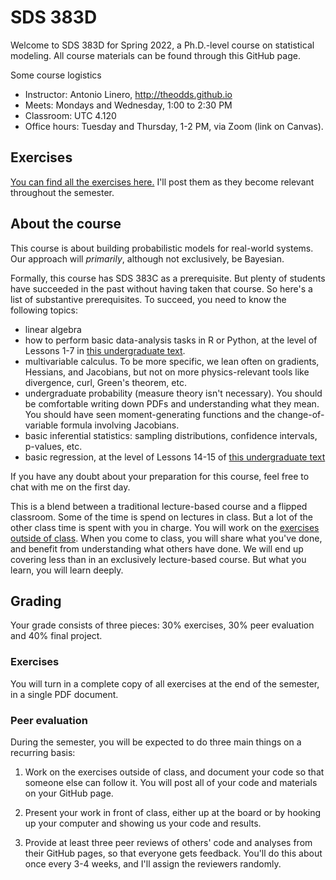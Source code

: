 # SDS 383D

Welcome to SDS 383D for Spring 2022, a Ph.D.-level course on statistical modeling.  All course materials can be found through this GitHub page.

Some course logistics
- Instructor: Antonio Linero, <http://theodds.github.io>
- Meets: Mondays and Wednesday, 1:00 to 2:30 PM
- Classroom: UTC 4.120
- Office hours: Tuesday and Thursday, 1-2 PM, via Zoom (link on Canvas).

## Exercises

[You can find all the exercises here.](Notes/)  I'll post them as they become relevant throughout the semester.

## About the course

This course is about building probabilistic models for real-world systems. Our
approach will _primarily_, although not exclusively, be Bayesian.

Formally, this course has SDS 383C as a prerequisite. But plenty of students
have succeeded in the past without having taken that course. So here's a list of
substantive prerequisites. To succeed, you need to know the following topics:
- linear algebra
- how to perform basic data-analysis tasks in R or Python, at the level of
  Lessons 1-7 in [this undergraduate text](https://bookdown.org/jgscott/DSGI/).
- multivariable calculus. To be more specific, we lean often on gradients,
Hessians, and Jacobians, but not on more physics-relevant tools like divergence,
curl, Green's theorem, etc. 
- undergraduate probability (measure theory
isn't necessary). You should be comfortable writing down PDFs and understanding
what they mean. You should have seen moment-generating functions and the
change-of-variable formula involving Jacobians. 
- basic inferential statistics: sampling distributions, confidence intervals,
p-values, etc.
- basic regression, at the level of Lessons 14-15 of [this undergraduate
text](https://bookdown.org/jgscott/DSGI/)

If you have any doubt about your preparation for this course, feel free to chat
with me on the first day.

This is a blend between a traditional lecture-based course and a flipped
classroom. Some of the time is spend on lectures in class. But a lot of the
other class time is spent with you in charge. You will work on the [exercises
outside of class](Notes/). When you come to class, you will share what
you've done, and benefit from understanding what others have done. We will end
up covering less than in an exclusively lecture-based course. But what you
learn, you will learn deeply.

## Grading

Your grade consists of three pieces: 30% exercises, 30% peer evaluation and 40%
final project.

### Exercises

You will turn in a complete copy of all exercises at the end of the semester, in
a single PDF document.

### Peer evaluation

During the semester, you will be expected to do three main things on a recurring basis:

1) Work on the exercises outside of class, and document your code so that someone else can follow it.  You will post all of your code and materials on your GitHub page.

2) Present your work in front of class, either up at the board or by hooking up your computer and showing us your code and results.

3) Provide at least three peer reviews of others' code and analyses from their GitHub pages, so that everyone gets feedback.  You'll do this about once every 3-4 weeks, and I'll assign the reviewers randomly.

<!-- At the end of the semester, everyone will (privately) turn in a document that summarizes their assessment of each person's contribution to the course.  Those who have helped others to learn (e.g. by presenting excellent work in class or by offering thoughtful peer reviews, will presumably get good evaluations).  I'll use these summaries to set the peer-evaluation grades.  Note: I'll still have the final say here.   -->

<!-- ### Final project   -->

<!-- Pick some relevant topic that interests you.  Clear it with me ahead of time, and then do it.  Basically, I trust you to choose something that will optimize your own learning experience, and that will dovetail with your research and educational goals.  It certainly can overlap with your own research.  Examples:   -->

<!-- 1) Analyze a data set from your own research, using techniques from class or closely related techniques.   -->
<!-- 2) Invent a new technique and show how awesome it is.   -->
<!-- 3) Prove something interesting about a procedure or algorithm related to what we're studying (admittedly unlikely, but certainly possible!)   -->
<!-- 4) Read a paper, or a group of related papers, that expands on some topic we've covered in class.  Implement the method(s) and benchmark it (them) against something else.   -->

<!-- Final projects are due on the last class day of the semester: Friday, May 6.   -->

<!-- Note: you should feel free to work either solo or in pairs for the projects. -->



<!-- ## Requirements   -->

<!-- 1) Set up a [GitHub](www.github.com) account if you don't already have one.   -->

<!-- 2) Learn how to use GitHub, either via the command line or through a source-code browser like GitHub Desktop or SourceTree.    -->

<!-- 3) Optional, but recommended: bring your own data!   -->


<!-- ## Topics -->

<!-- Here's a partial list of topics that we'll cover.    -->

<!-- - The multivariate normal distribution   -->
<!-- - GLMs   -->
<!-- - Linear smoothing and local regression -->
<!-- - Gaussian processes    -->
<!-- - Hierarchical models and multi-level regression   -->
<!-- - Inference for hyperparameters in hierarchical models   -->
<!-- - Bayesian time-series and/or spatial models -->
<!-- - Mixture models and/or latent factor models (if time) -->

<!-- There are no formally required textbooks, but here are three recommended references:   -->

<!-- - [Data Analysis Using Regression and Multilevel/Hierarchical Models](http://www.stat.columbia.edu/~gelman/arm/), by Andrew Gelman and Jennifer Hill.  An e-book version is available through the [UT Library website](http://www.lib.utexas.edu).   -->
<!-- - _Generalized Linear Models_ by McCullagh and Nelder   -->
<!-- - _All of Statistics_ by Larry Wasserman.    -->
